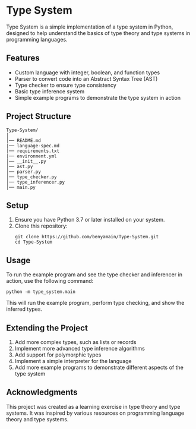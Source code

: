 # Type System

Type System is a simple implementation of a type system in Python, designed to help understand the basics of type theory and type systems in programming languages.

## Features

- Custom language with integer, boolean, and function types
- Parser to convert code into an Abstract Syntax Tree (AST)
- Type checker to ensure type consistency
- Basic type inference system
- Simple example programs to demonstrate the type system in action

## Project Structure

```
Type-System/
│
│── README.md
|── language-spec.md
│── requirements.txt
|── environment.yml
│── __init__.py
│── ast.py
│── parser.py
│── type_checker.py
│── type_inferencer.py
│── main.py
```

## Setup

1. Ensure you have Python 3.7 or later installed on your system.
2. Clone this repository:
   ```
   git clone https://github.com/benyamain/Type-System.git
   cd Type-System
   ```

## Usage

To run the example program and see the type checker and inferencer in action, use the following command:

```
python -m type_system.main
```

This will run the example program, perform type checking, and show the inferred types.

## Extending the Project

1. Add more complex types, such as lists or records
2. Implement more advanced type inference algorithms
3. Add support for polymorphic types
4. Implement a simple interpreter for the language
5. Add more example programs to demonstrate different aspects of the type system

## Acknowledgments

This project was created as a learning exercise in type theory and type systems. It was inspired by various resources on programming language theory and type systems.
